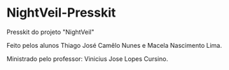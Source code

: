 # NightVeil-Presskit
Presskit do projeto "NightVeil"

Feito pelos alunos Thiago José Camêlo Nunes e Macela Nascimento Lima.

Ministrado pelo professor: Vinicius Jose Lopes Cursino.
